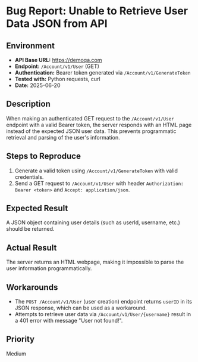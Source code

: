 # Bug Report: Unable to Retrieve User Data JSON from API

## Environment
- **API Base URL:** https://demoqa.com  
- **Endpoint:** `/Account/v1/User` (GET)  
- **Authentication:** Bearer token generated via `/Account/v1/GenerateToken`  
- **Tested with:** Python requests, curl 
- **Date:** 2025-06-20

## Description
When making an authenticated GET request to the `/Account/v1/User` endpoint with a valid Bearer token, the server responds with an HTML page instead of the expected JSON user data. This prevents programmatic retrieval and parsing of the user's information.

## Steps to Reproduce
1. Generate a valid token using `/Account/v1/GenerateToken` with valid credentials.  
2. Send a GET request to `/Account/v1/User` with header `Authorization: Bearer <token>` and `Accept: application/json`.  

## Expected Result
A JSON object containing user details (such as userId, username, etc.) should be returned.

## Actual Result
The server returns an HTML webpage, making it impossible to parse the user information programmatically.

## Workarounds
- The `POST /Account/v1/User` (user creation) endpoint returns `userID` in its JSON response, which can be used as a workaround.  
- Attempts to retrieve user data via `/Account/v1/User/{username}` result in a 401 error with message "User not found!".

## Priority
Medium